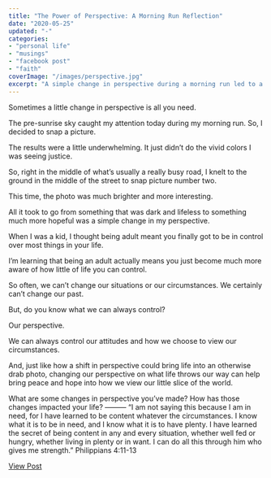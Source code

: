 ```yaml
---
title: "The Power of Perspective: A Morning Run Reflection"
date: "2020-05-25"
updated: "-"
categories: 
- "personal life"
- "musings"
- "facebook post"
- "faith"
coverImage: "/images/perspective.jpg"
excerpt: "A simple change in perspective during a morning run led to a profound realization about life and how we choose to view our circumstances."
---
```

Sometimes a little change in perspective is all you need. 

The pre-sunrise sky caught my attention today during my morning run. So, I decided to snap a picture. 

The results were a little underwhelming. It just didn’t do the vivid colors I was seeing justice.

So, right in the middle of what’s usually a really busy road, I knelt to the ground in the middle of the street to snap picture number two. 

This time, the photo was much brighter and more interesting.

All it took to go from something that was dark and lifeless to something much more hopeful was a simple change in my perspective. 

When I was a kid, I thought being adult meant you finally got to be in control over most things in your life.

I’m learning that being an adult actually means you just become much more aware of how little of life you can control. 

So often, we can’t change our situations or our circumstances. We certainly can’t change our past. 

But, do you know what we can always control?

Our perspective. 

We can always control our attitudes and how we choose to view our circumstances. 

And, just like how a shift in perspective could bring life into an otherwise drab photo, changing our perspective on what life throws our way can help bring peace and hope into how we view our little slice of the world. 

What are some changes in perspective you’ve made? How has those changes impacted your life?
———
“I am not saying this because I am in need, for I have learned to be content whatever the circumstances. I know what it is to be in need, and I know what it is to have plenty. I have learned the secret of being content in any and every situation, whether well fed or hungry, whether living in plenty or in want. I can do all this through him who gives me strength.”
‭‭Philippians‬ ‭4:11-13‬ ‭

<a href="https://www.facebook.com/jimmy.lemon/posts/pfbid02ummj3sEUrbzhRrEpTUTB9SYTBVWKmqDh9XXFmmCQ3gKSNB3iAPfFQS93wG5VAJ3Zl" target="_blank" class="button facebook">View Post</a>
